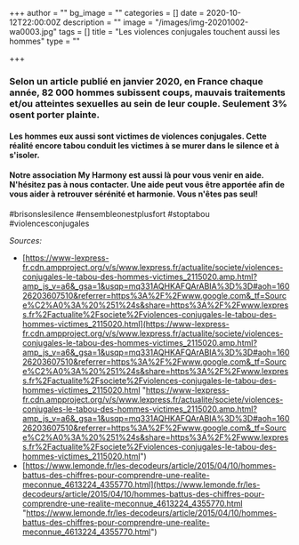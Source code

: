 +++
author = ""
bg_image = ""
categories = []
date = 2020-10-12T22:00:00Z
description = ""
image = "/images/img-20201002-wa0003.jpg"
tags = []
title = "Les violences conjugales touchent aussi les hommes"
type = ""

+++
### Selon un article publié en janvier 2020, en France chaque année, 82 000 hommes subissent coups, mauvais traitements et/ou atteintes sexuelles au sein de leur couple. Seulement 3% osent porter plainte.

#### Les hommes eux aussi sont victimes de violences conjugales. Cette réalité encore tabou conduit les victimes à se murer dans le silence et à s'isoler.

#### Notre association My Harmony est aussi là pour vous venir en aide. N'hésitez pas à nous contacter. Une aide peut vous être apportée afin de vous aider à retrouver sérénité et harmonie. Vous n'êtes pas seul!

\#brisonslesilence #ensembleonestplusfort #stoptabou #violencesconjugales

_Sources:_

* [https://www-lexpress-fr.cdn.ampproject.org/v/s/www.lexpress.fr/actualite/societe/violences-conjugales-le-tabou-des-hommes-victimes_2115020.amp.html?amp_js_v=a6&_gsa=1&usqp=mq331AQHKAFQArABIA%3D%3D#aoh=16026203607510&referrer=https%3A%2F%2Fwww.google.com&_tf=Source%C2%A0%3A%20%251%24s&share=https%3A%2F%2Fwww.lexpress.fr%2Factualite%2Fsociete%2Fviolences-conjugales-le-tabou-des-hommes-victimes_2115020.html](https://www-lexpress-fr.cdn.ampproject.org/v/s/www.lexpress.fr/actualite/societe/violences-conjugales-le-tabou-des-hommes-victimes_2115020.amp.html?amp_js_v=a6&_gsa=1&usqp=mq331AQHKAFQArABIA%3D%3D#aoh=16026203607510&referrer=https%3A%2F%2Fwww.google.com&_tf=Source%C2%A0%3A%20%251%24s&share=https%3A%2F%2Fwww.lexpress.fr%2Factualite%2Fsociete%2Fviolences-conjugales-le-tabou-des-hommes-victimes_2115020.html "https://www-lexpress-fr.cdn.ampproject.org/v/s/www.lexpress.fr/actualite/societe/violences-conjugales-le-tabou-des-hommes-victimes_2115020.amp.html?amp_js_v=a6&_gsa=1&usqp=mq331AQHKAFQArABIA%3D%3D#aoh=16026203607510&referrer=https%3A%2F%2Fwww.google.com&_tf=Source%C2%A0%3A%20%251%24s&share=https%3A%2F%2Fwww.lexpress.fr%2Factualite%2Fsociete%2Fviolences-conjugales-le-tabou-des-hommes-victimes_2115020.html")
* [https://www.lemonde.fr/les-decodeurs/article/2015/04/10/hommes-battus-des-chiffres-pour-comprendre-une-realite-meconnue_4613224_4355770.html](https://www.lemonde.fr/les-decodeurs/article/2015/04/10/hommes-battus-des-chiffres-pour-comprendre-une-realite-meconnue_4613224_4355770.html "https://www.lemonde.fr/les-decodeurs/article/2015/04/10/hommes-battus-des-chiffres-pour-comprendre-une-realite-meconnue_4613224_4355770.html")
